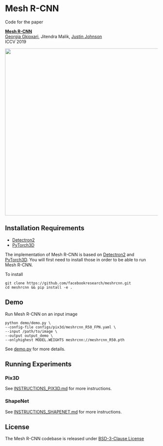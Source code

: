 # Mesh R-CNN

Code for the paper

**[Mesh R-CNN][1]**  
[Georgia Gkioxari][gg], Jitendra Malik, [Justin Johnson][jj]  
ICCV 2019

<div align="center">
  <img src="https://gkioxari.github.io/teasers/meshrcnn_blog_video.gif" width="550px" />
</div>

## Installation Requirements
- [Detectron2][d2]
- [PyTorch3D][py3d]

The implementation of Mesh R-CNN is based on [Detectron2][d2] and [PyTorch3D][py3d].
You will first need to install those in order to be able to run Mesh R-CNN.

To install
```
git clone https://github.com/facebookresearch/meshrcnn.git
cd meshrcnn && pip install -e .
```

## Demo

Run Mesh R-CNN on an input image

```
python demo/demo.py \
--config-file configs/pix3d/meshrcnn_R50_FPN.yaml \
--input /path/to/image \
--output output_demo \
--onlyhighest MODEL.WEIGHTS meshrcnn://meshrcnn_R50.pth
```

See [demo.py](demo/demo.py) for more details.

## Running Experiments

### Pix3D
See [INSTRUCTIONS_PIX3D.md](INSTRUCTIONS_PIX3D.md) for more instructions.

### ShapeNet
See [INSTRUCTIONS_SHAPENET.md](INSTRUCTIONS_SHAPENET.md) for more instructions.

## License
The Mesh R-CNN codebase is released under [BSD-3-Clause License](LICENSE)

[1]: https://arxiv.org/abs/1906.02739
[gg]: https://github.com/gkioxari
[jj]: https://github.com/jcjohnson
[d2]: https://github.com/facebookresearch/detectron2
[py3d]: https://github.com/facebookresearch/pytorch3d
